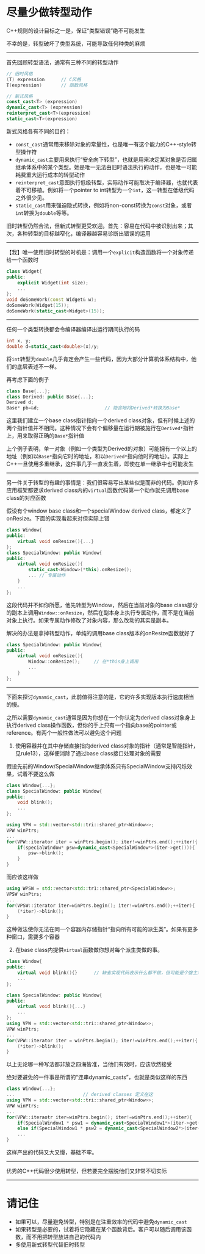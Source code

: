 # 尽量少做转型动作

C++规则的设计目标之一是，保证“类型错误”绝不可能发生

不幸的是，转型破坏了类型系统，可能导致任何种类的麻烦

---

首先回顾转型语法，通常有三种不同的转型动作

```cpp
// 旧时风格
(T) expression      // C风格
T(expression)       // 函数风格

// 新式风格
const_cast<T> (expression)
dynamic_cast<T> (expression)
reinterpret_cast<T>(expression)
static_cast<T>(expression)
```

新式风格各有不同的目的：

- `const_cast`通常用来移除对象的常量性，也是唯一有这个能力的C++-style转型操作符
- `dynamic_cast`主要用来执行“安全向下转型”，也就是用来决定某对象是否归属继承体系中的某个类型。她是唯一无法由旧时语法执行的动作，也是唯一可能耗费重大运行成本的转型动作
- `reinterpret_cast`意图执行低级转型，实际动作可能取决于编译器，也就代表着不可移植。例如将一个pointer to int转型为一个`int`，这一转型在低级代码之外很少见。
- `static_cast`用来强迫隐式转换，例如将non-const转换为`const`对象，或者`int`转换为`double`等等。

旧时转型仍然合法，但新式转型更受欢迎。首先：容易在代码中被识别出来；其次，各种转型的目标越窄化，编译器越容易诊断出错误的运用

---

【我】唯一使用旧时转型的时机是：调用一个`explicit`构造函数将一个对象传递给一个函数时

```cpp
class Widget{
public:
    explicit Widget(int size);
    ...
};
void doSomeWork(const Widget& w);
doSomeWork(Widget(15));
doSomeWork(static_cast<Widget>(15));
```

---

任何一个类型转换都会令编译器编译出运行期间执行的码

```cpp
int x, y;
double d=static_cast<double>(x)/y;
```

将`int`转型为`double`几乎肯定会产生一些代码，因为大部分计算机体系结构中，他们的底层表述不一样。

再考虑下面的例子

```cpp
class Base{...};
class Derived: public Base{...};
Derived d;
Base* pb=&d;                        // 隐含地将Derived*转换为Base*
```

这里我们建立一个base class指针指向一个derived class对象，但有时候上述的两个指针值并不相同。这种情况下会有个偏移量在运行期被施行在`Derived*`指针上，用来取得正确的`Base*`指针值

上个例子表明，单一对象（例如一个类型为Derived的对象）可能拥有一个以上的地址（例如以`Base*`指向它时的地址，和以`Derived*`指向他时的地址）。实际上C++一旦使用多重继承，这件事几乎一直发生着，即使在单一继承中也可能发生

---

另一件关于转型的有趣的事情是：我们很容易写出某些似是而非的代码。例如许多应用框架都要求derived class内的`virtual`函数代码第一个动作就先调用base class的对应函数

假设有个window base class和一个specialWindow derived class，都定义了onResize。下面的实现看起来对但实际上错

```cpp
class Window{
public:
    virtual void onResize(){...}
};
class SpecialWindow: public Window{
public:
    virtual void onResize(){
        static_cast<Window>(*this).onResize();
        ... // 专属动作
    }
    ...
};
```

这段代码并不如你所愿，他先转型为Window，然后在当前对象的base class部分的副本上调用`Window::onResize`，然后在副本身上执行专属动作，而不是在当前对象上执行。如果专属动作修改了对象内容，那么改动的其实是副本。

解决的办法是拿掉转型动作，单纯的调用base class版本的onResize函数就好了

```cpp
class SpecialWindow: public Window{
public:
    virtual void onResize(){
        Window::onResize();     // 在*this身上调用
        ...
    }
};
```

---

下面来探讨`dynamic_cast`，此前值得注意的是，它的许多实现版本执行速度相当的慢。

之所以需要`dynamic_cast`通常是因为你想在一个你认定为derived class对象身上执行derived class操作函数，但你的手上只有一个指向base的pointer或reference。有两个一般性做法可以避免这个问题

1. 使用容器并在其中存储直接指向derived class对象的指针（通常是智能指针，见rule13），这样便消除了通过base class接口处理对象的需要

假设先前的Window/SpecialWindow继承体系只有SpecialWindow支持闪烁效果，试着不要这么做

```cpp
class Window{...};
class SpecialWindow: public Window{
public:
    void blink();
    ...
};

using VPW = std::vector<std::tri::shared_ptr<Window>>;
VPW winPtrs;
...
for(VPW::iterator iter = winPtrs.begin(); iter!=winPtrs.end();++iter){  // 不希望使用dynamic_cast
    if(specialWindow* psw=dynamic_cast<SpecialWindow*>(iter->get())){
        psw->blink();
    }
}
```

而应该这样做

```cpp
using WPSW = std::vector<std::tr1::shared_ptr<SpecialWindow>>;
VPSW winPtrs;
...
for(VPSW::iterator iter=winPtrs.begin(); iter!=winPtrs.end();++iter){
    (*iter)->blink();
}
```

这种做法使你无法在同一个容器内存储指针“指向所有可能的派生类”。如果有更多种窗口，需要多个容器

2. 在base class内提供`virtual`函数做你想对每个派生类做的事。

```cpp
class Window{
public:
    virtual void blink(){}      // 缺省实现代码表示什么都不做，但可能是个馊主意，见rule34
    ...
};

class SpecialWindow: public Window{
public:
    virtual void blink(){...}
    ...
};
using VPW = std::vector<std::tri::shared_ptr<Window>>;
VPW winPtrs;
...
for(VPW::iterator iter = winPtrs.begin(); iter!=winPtrs.end();++iter){
    (*iter)->blink();
}
```

以上无论哪一种写法都非放之四海皆准，当他们有效时，应该欣然接受

绝对要避免的一件事是所谓的“连串dynamic_casts”，也就是类似这样的东西

```cpp
class Window{...};
...                         // derived classes 定义在这
using VPW = std::vector<std::tri::shared_ptr<Window>>;
VPW winPtrs;
...
for(VPW::iteraotr iter=winPtrs.begin(); iter!=winPtrs.end();++iter){
    if(SpecialWindow1 * psw1 = dynamic_cast<SpecialWindow1*>(iter->get())){...}
    else if(SpecialWindow1 * psw2 = dynamic_cast<SpecialWindow2*>(iter->get())){...}
    ...
}
```

这样产出的代码又大又慢，基础不牢。

---

优秀的C++代码很少使用转型，但若要完全摆脱他们又非常不切实际

---

# 请记住

- 如果可以，尽量避免转型，特别是在注重效率的代码中避免`dynamic_cast`
- 如果转型是必要的，试着将它隐藏在某个函数背后。客户可以随后调用该函数，而不用把转型放进自己的代码内
- 多使用新式转型代替旧时转型
